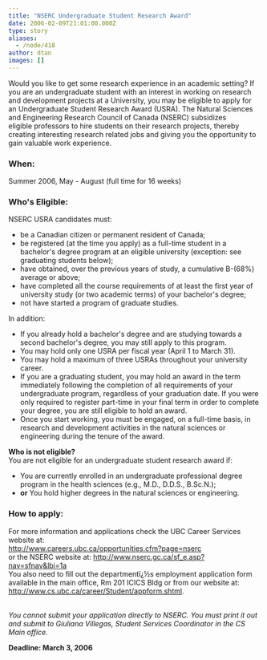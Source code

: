 ```yaml
---
title: "NSERC Undergraduate Student Research Award"
date: 2006-02-09T21:01:00.000Z
type: story
aliases:
  - /node/418
author: dtan
images: []
---
```


<div class="field field-name-body field-type-text-with-summary field-label-hidden"><div class="field-items"><div class="field-item even"><p>Would you like to get some research experience in an academic setting? If you are an undergraduate student with an interest in working on research and development projects at a University, you may be eligible to apply for an Undergraduate Student Research Award (USRA). The Natural Sciences and Engineering Research Council of Canada (NSERC) subsidizes<br>
eligible professors to hire students on their research projects, thereby creating interesting research related jobs and giving you the opportunity to gain valuable work experience.</p>
<h3>When:</h3>
<p>Summer 2006, May - August (full time for 16 weeks)</p>
<h3>Who&apos;s Eligible:</h3>
<p>NSERC USRA candidates must:</p>
<ul>
<li>be a Canadian citizen or permanent resident of Canada;</li>
<li>be registered (at the time you apply) as a full-time student in a bachelor&apos;s degree program at an eligible university (exception: see graduating students below);</li>
<li> have obtained, over the previous years of study, a cumulative B-(68%) average or above;</li>
<li>have completed all the course requirements of at least the first year of university study (or two academic terms) of your bachelor&apos;s degree;</li>
<li>not have started a program of graduate studies.</li>
</ul>
<p>In addition:</p>
<ul>
<li>If you already hold a bachelor&apos;s degree and are studying towards a second bachelor&apos;s degree, you may still apply to this program.</li>
<li>You may hold only one USRA per fiscal year (April 1 to March 31).</li>
<li>You may hold a maximum of three USRAs throughout your university career.</li>
<li>If you are a graduating student, you may hold an award in the term immediately following the completion of all requirements of your undergraduate program, regardless of your graduation date. If you were only required to register part-time in your final term in order to complete your degree, you are still eligible to hold an award.</li>
<li>Once you start working, you must be engaged, on a full-time basis, in research and development activities in the natural sciences or engineering during the tenure of the award.</li>
</ul>
<p><strong>Who is not eligible?</strong><br>
You are not eligible for an undergraduate student research award if:</p>
<ul>
<li>You are currently enrolled in an undergraduate professional degree program in the health sciences (e.g., M.D., D.D.S., B.Sc.N.);</li>
<li> <strong>or</strong> You hold higher degrees in the natural sciences or engineering.</li>
</ul>
<h3>How to apply:</h3>
<p>For more information and applications check the UBC Career Services website at:<br>
<a href="http://www.careers.ubc.ca/opportunities.cfm?page=nserc">http://www.careers.ubc.ca/opportunities.cfm?page=nserc</a><br>
or the NSERC website at: <a href="http://www.nserc.gc.ca/sf_e.asp?nav=sfnav&amp;lbi=1a">http://www.nserc.gc.ca/sf_e.asp?nav=sfnav&amp;lbi=1a</a><br>
You also need to fill out the department&#xEF;&#xBF;&#xBD;s employment application form available in the main office, Rm 201 ICICS Bldg or from our website at:<br>
<a href="http://www.cs.ubc.ca/career/Student/appform.shtml">http://www.cs.ubc.ca/career/Student/appform.shtml</a>.</p>
<p><em><br>
You cannot submit your application directly to NSERC.  You must print it out and submit to Giuliana Villegas, Student Services Coordinator in the CS Main office.</em></p>
<p><strong>Deadline: March 3, 2006</strong></p>
</div></div></div>    <footer>
          </footer>